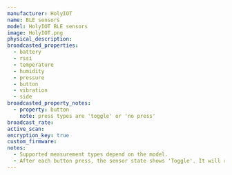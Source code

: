 ```yaml
---
manufacturer: HolyIOT
name: BLE sensors
model: HolyIOT BLE sensors
image: HolyIOT.png
physical_description:
broadcasted_properties:
  - battery
  - rssi
  - temperature
  - humidity
  - pressure
  - button
  - vibration
  - side
broadcasted_property_notes:
  - property: button
    note: press types are 'toggle' or 'no press'
broadcast_rate:
active_scan:
encryption_key: true
custom_firmware:
notes:
  - Supported measurement types depend on the model.
  - After each button press, the sensor state shows 'Toggle'. It will return to `no press` after the time set with the [reset_timer](configuration_params#reset_timer) option.
---
```

